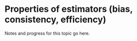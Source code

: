 # Properties of estimators (bias, consistency, efficiency)

Notes and progress for this topic go here.
